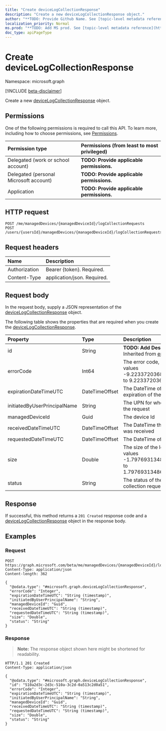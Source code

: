 ```yaml
---
title: "Create deviceLogCollectionResponse"
description: "Create a new deviceLogCollectionResponse object."
author: "**TODO: Provide Github Name. See [topic-level metadata reference](https://msgo.azurewebsites.net/add/document/guidelines/metadata.html#topic-level-metadata)**"
localization_priority: Normal
ms.prod: "**TODO: Add MS prod. See [topic-level metadata reference](https://msgo.azurewebsites.net/add/document/guidelines/metadata.html#topic-level-metadata)**"
doc_type: apiPageType
---
```


# Create deviceLogCollectionResponse
Namespace: microsoft.graph

[!INCLUDE [beta-disclaimer](../../includes/beta-disclaimer.md)]

Create a new [deviceLogCollectionResponse](../resources/devicelogcollectionresponse.md) object.

## Permissions
One of the following permissions is required to call this API. To learn more, including how to choose permissions, see [Permissions](/graph/permissions-reference).

|Permission type|Permissions (from least to most privileged)|
|:---|:---|
|Delegated (work or school account)|**TODO: Provide applicable permissions.**|
|Delegated (personal Microsoft account)|**TODO: Provide applicable permissions.**|
|Application|**TODO: Provide applicable permissions.**|

## HTTP request

<!-- {
  "blockType": "ignored"
}
-->
``` http
POST /me/managedDevices/{managedDeviceId}/logCollectionRequests
POST /users/{usersId}/managedDevices/{managedDeviceId}/logCollectionRequests
```

## Request headers
|Name|Description|
|:---|:---|
|Authorization|Bearer {token}. Required.|
|Content-Type|application/json. Required.|

## Request body
In the request body, supply a JSON representation of the [deviceLogCollectionResponse](../resources/devicelogcollectionresponse.md) object.

The following table shows the properties that are required when you create the [deviceLogCollectionResponse](../resources/devicelogcollectionresponse.md).

|Property|Type|Description|
|:---|:---|:---|
|id|String|**TODO: Add Description** Inherited from [entity](../resources/entity.md)|
|errorCode|Int64|The error code, if any. Valid values -9.22337203685478E+18 to 9.22337203685478E+18|
|expirationDateTimeUTC|DateTimeOffset|The DateTime of the expiration of the logs|
|initiatedByUserPrincipalName|String|The UPN for who initiated the request|
|managedDeviceId|Guid|The device Id|
|receivedDateTimeUTC|DateTimeOffset|The DateTime the request was received|
|requestedDateTimeUTC|DateTimeOffset|The DateTime of the request|
|size|Double|The size of the logs. Valid values -1.79769313486232E+308 to 1.79769313486232E+308|
|status|String|The status of the log collection request|



## Response

If successful, this method returns a `201 Created` response code and a [deviceLogCollectionResponse](../resources/devicelogcollectionresponse.md) object in the response body.

## Examples

### Request
<!-- {
  "blockType": "request",
  "name": "create_devicelogcollectionresponse_from_"
}
-->
``` http
POST https://graph.microsoft.com/beta/me/managedDevices/{managedDeviceId}/logCollectionRequests
Content-Type: application/json
Content-length: 362

{
  "@odata.type": "#microsoft.graph.deviceLogCollectionResponse",
  "errorCode": "Integer",
  "expirationDateTimeUTC": "String (timestamp)",
  "initiatedByUserPrincipalName": "String",
  "managedDeviceId": "Guid",
  "receivedDateTimeUTC": "String (timestamp)",
  "requestedDateTimeUTC": "String (timestamp)",
  "size": "Double",
  "status": "String"
}
```


### Response
>**Note:** The response object shown here might be shortened for readability.
<!-- {
  "blockType": "response",
  "truncated": true,
  "@odata.type": "microsoft.graph.deviceLogCollectionResponse"
}
-->
``` http
HTTP/1.1 201 Created
Content-Type: application/json

{
  "@odata.type": "#microsoft.graph.deviceLogCollectionResponse",
  "id": "510a2d3c-2d3c-510a-3c2d-0a513c2d0a51",
  "errorCode": "Integer",
  "expirationDateTimeUTC": "String (timestamp)",
  "initiatedByUserPrincipalName": "String",
  "managedDeviceId": "Guid",
  "receivedDateTimeUTC": "String (timestamp)",
  "requestedDateTimeUTC": "String (timestamp)",
  "size": "Double",
  "status": "String"
}
```


